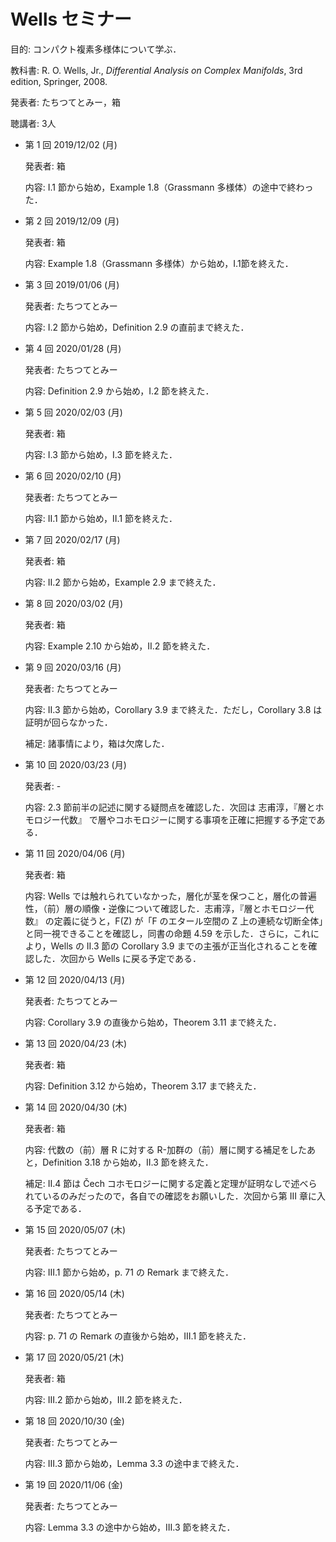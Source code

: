 # Wells セミナー

目的: コンパクト複素多様体について学ぶ．

教科書: R. O. Wells, Jr., *Differential Analysis on Complex Manifolds*, 3rd edition, Springer, 2008.

発表者: たちつてとみー，箱

聴講者: 3人

* 第 1 回 2019/12/02 (月)
    
  発表者: 箱

  内容: I.1 節から始め，Example 1.8（Grassmann 多様体）の途中で終わった．

* 第 2 回 2019/12/09 (月)

  発表者: 箱

  内容: Example 1.8（Grassmann 多様体）から始め，I.1節を終えた．

* 第 3 回 2019/01/06 (月)

  発表者: たちつてとみー

  内容: I.2 節から始め，Definition 2.9 の直前まで終えた．

* 第 4 回 2020/01/28 (月)

  発表者: たちつてとみー

  内容: Definition 2.9 から始め，I.2 節を終えた．

* 第 5 回 2020/02/03 (月)

  発表者: 箱

  内容: I.3 節から始め，I.3 節を終えた．

* 第 6 回 2020/02/10 (月)

  発表者: たちつてとみー

  内容: II.1 節から始め，II.1 節を終えた．

* 第 7 回 2020/02/17 (月)

  発表者: 箱

  内容: II.2 節から始め，Example 2.9 まで終えた．

* 第 8 回 2020/03/02 (月)

  発表者: 箱

  内容: Example 2.10 から始め，II.2 節を終えた．

* 第 9 回 2020/03/16 (月)

  発表者: たちつてとみー

  内容: II.3 節から始め，Corollary 3.9 まで終えた．ただし，Corollary 3.8 は証明が回らなかった．

  補足: 諸事情により，箱は欠席した．

* 第 10 回 2020/03/23 (月)

  発表者: -

  内容: 2.3 節前半の記述に関する疑問点を確認した．次回は 志甫淳，『層とホモロジー代数』 で層やコホモロジーに関する事項を正確に把握する予定である．

* 第 11 回 2020/04/06 (月)

  発表者: 箱

  内容: Wells では触れられていなかった，層化が茎を保つこと，層化の普遍性，（前）層の順像・逆像について確認した．志甫淳，『層とホモロジー代数』 の定義に従うと，F(Z) が「F のエタール空間の Z 上の連続な切断全体」と同一視できることを確認し，同書の命題 4.59 を示した．さらに，これにより，Wells の II.3 節の Corollary 3.9 までの主張が正当化されることを確認した．次回から Wells に戻る予定である．

* 第 12 回 2020/04/13 (月)

  発表者: たちつてとみー

  内容: Corollary 3.9 の直後から始め，Theorem 3.11 まで終えた．

* 第 13 回 2020/04/23 (木)

  発表者: 箱

  内容: Definition 3.12 から始め，Theorem 3.17 まで終えた．

* 第 14 回 2020/04/30 (木)

  発表者: 箱

  内容: 代数の（前）層 R に対する R-加群の（前）層に関する補足をしたあと，Definition 3.18 から始め，II.3 節を終えた．

  補足: II.4 節は Čech コホモロジーに関する定義と定理が証明なしで述べられているのみだったので，各自での確認をお願いした．次回から第 III 章に入る予定である．

* 第 15 回 2020/05/07 (木)

  発表者: たちつてとみー

  内容: III.1 節から始め，p. 71 の Remark まで終えた．

* 第 16 回 2020/05/14 (木)

  発表者: たちつてとみー

  内容: p. 71 の Remark の直後から始め，III.1 節を終えた．

* 第 17 回 2020/05/21 (木)

  発表者: 箱

  内容: III.2 節から始め，III.2 節を終えた．

* 第 18 回 2020/10/30 (金)

  発表者: たちつてとみー

  内容: III.3 節から始め，Lemma 3.3 の途中まで終えた．

* 第 19 回 2020/11/06 (金)

  発表者: たちつてとみー

  内容: Lemma 3.3 の途中から始め，III.3 節を終えた．
